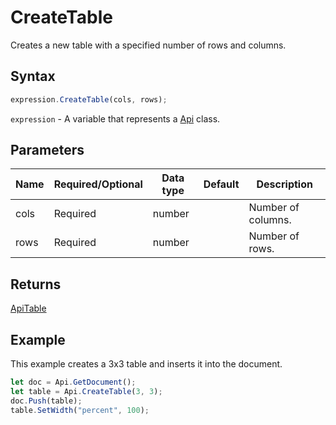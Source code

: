 # CreateTable

Creates a new table with a specified number of rows and columns.

## Syntax

```javascript
expression.CreateTable(cols, rows);
```

`expression` - A variable that represents a [Api](../Api.md) class.

## Parameters

| **Name** | **Required/Optional** | **Data type** | **Default** | **Description** |
| ------------- | ------------- | ------------- | ------------- | ------------- |
| cols | Required | number |  | Number of columns. |
| rows | Required | number |  | Number of rows. |

## Returns

[ApiTable](../../ApiTable/ApiTable.md)

## Example

This example creates a 3x3 table and inserts it into the document.

```javascript
let doc = Api.GetDocument();
let table = Api.CreateTable(3, 3);
doc.Push(table);
table.SetWidth("percent", 100);
```
